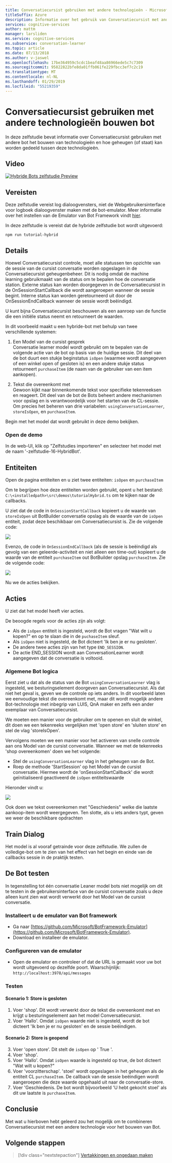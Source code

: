 ```yaml
---
title: Conversatiecursist gebruiken met andere technologieën - Microsoft Cognitive Services bouwen bot | Microsoft Docs
titleSuffix: Azure
description: Informatie over het gebruik van Conversatiecursist met andere technologieën bouwen bot.
services: cognitive-services
author: mattm
manager: larsliden
ms.service: cognitive-services
ms.subservice: conversation-learner
ms.topic: article
ms.date: 07/13/2018
ms.author: v-jaswel
ms.openlocfilehash: 17be364959c5cdc1beaf48aa86966ede5c7c7309
ms.sourcegitcommit: 95822822bfe8da01ffb061fe229fbcc3ef7c2c19
ms.translationtype: MT
ms.contentlocale: nl-NL
ms.lasthandoff: 01/29/2019
ms.locfileid: "55219359"
---
```

# <a name="how-to-use-conversation-learner-with-other-bot-building-technologies"></a>Conversatiecursist gebruiken met andere technologieën bouwen bot

In deze zelfstudie bevat informatie over Conversatiecursist gebruiken met andere bot het bouwen van technologieën en hoe geheugen (of staat) kan worden gedeeld tussen deze technologieën. 

## <a name="video"></a>Video

[![Hybride Bots zelfstudie Preview](https://aka.ms/cl_Tutorial_v3_Hybrid_Applications_Preview)](https://aka.ms/cl_Tutorial_v3_Hybrid_Applications)

## <a name="requirements"></a>Vereisten
Deze zelfstudie vereist log dialoogvensters, niet de Webgebruikersinterface voor logboek dialoogvenster maken met de bot-emulator. Meer informatie over het instellen van de Emulator van Bot Framework vindt [hier](https://docs.microsoft.com/azure/bot-service/bot-service-debug-emulator?view=azure-bot-service-4.0). 

In deze zelfstudie is vereist dat de hybride zelfstudie bot wordt uitgevoerd:

    npm run tutorial-hybrid

## <a name="details"></a>Details

Hoewel Conversatiecursist controle, moet alle statussen ten opzichte van de sessie van de cursist conversatie worden opgeslagen in de Conversatiecursist geheugenbeheer. Dit is nodig omdat de machine learning gebruikmaakt van de status om te bepalen hoe de conversatie station. Externe status kan worden doorgegeven in de Conversatiecursist in de OnSessionStartCallback die wordt aangeroepen wanneer de sessie begint. Interne status kan worden geretourneerd uit door de OnSessionEndCallback wanneer de sessie wordt beëindigd.

U kunt bijna Conversatiecursist beschouwen als een aanroep van de functie die een initiële status neemt en retourneert de waarden.

In dit voorbeeld maakt u een hybride-bot met behulp van twee verschillende systemen:
1. Een Model van de cursist gesprek <br/>
    Conversatie learner model wordt gebruikt om te bepalen van de volgende actie van de bot op basis van de huidige sessie. Dit deel van de bot duurt een stukje beginstatus `isOpen` (waarmee wordt aangegeven of een winkel open of gesloten is) en een andere stukje status retourneert `purchaseItem` (de naam van de gebruiker van een item aankopen).

2. Tekst die overeenkomt met <br />
    Gewoon kijkt naar binnenkomende tekst voor specifieke tekenreeksen en reageert. Dit deel van de bot de Bots beheert andere mechanismen voor opslag en is verantwoordelijk voor het starten van de CL-sessie. Om precies het beheren van drie variabelen: `usingConversationLearner`, `storeIsOpen`, en `purchaseItem`.

Begin met het model dat wordt gebruikt in deze demo bekijken.

### <a name="open-the-demo"></a>Open de demo

In de web-UI, klik op "Zelfstudies importeren" en selecteer het model met de naam '-zelfstudie-16-HybridBot'.

## <a name="entities"></a>Entiteiten

Open de pagina entiteiten en u ziet twee entiteiten: `isOpen` en `purchaseItem`

Om te begrijpen hoe deze entiteiten worden gebruikt, opent u het bestand: `C:\<installedpath>\src\demos\tutorialHybrid.ts` om te kijken naar de callbacks.

U ziet dat de code in `OnSessionStartCallback` kopieert u de waarde van `storeIsOpen` uit BotBuilder conversatie opslag als de waarde van de `isOpen` entiteit, zodat deze beschikbaar om Conversatiecursist is. Zie de volgende code:

![](../media/tutorial17_sessionstart.PNG)

Evenzo, de code in `OnSessionEndCallback` (als de sessie is beëindigd als gevolg van een geleerde-activiteit en niet alleen een time-out) kopieert u de waarde van de entiteit `purchaseItem` out BotBuilder opslag `purchaseItem`. Zie de volgende code:

![](../media/tutorial17_sessionend.PNG)

Nu we de acties bekijken.

## <a name="actions"></a>Acties

U ziet dat het model heeft vier acties.

De beoogde regels voor de acties zijn als volgt:

- Als de `isOpen` entiteit is ingesteld, wordt de Bot vragen "Wat wilt u kopen?" en op te slaan die in de `puchaseItem` sleuf.
- Als `isOpen` niet is ingesteld, de Bot dicteert 'Ik ben je er nu gesloten'.
- De andere twee acties zijn van het type `END_SESSION`.
- De actie END_SESSION wordt aan ConversationLearner wordt aangegeven dat de conversatie is voltooid.

### <a name="overall-bot-logic"></a>Algemene Bot logica

Eerst ziet u dat als de status van de Bot `usingConversationLearner` vlag is ingesteld, we besturingselement doorgeven aan Conversatiecursist. Als dat niet het geval is, geven we de controle op iets anders.  In dit voorbeeld laten we eenvoudige tekst die overeenkomt met, maar dit wordt mogelijk andere Bot-technologie met inbegrip van LUIS, QnA maker en zelfs een ander exemplaar van Conversatiecursist.

We moeten een manier voor de gebruiker om te openen en sluit de winkel, dit doen we een tekenreeks vergelijken met 'open store' en 'sluiten store' en stel de vlag 'storeIsOpen'.

Vervolgens moeten we een manier voor het activeren van snelle controle aan ons Model van de cursist conversatie. Wanneer we met de tekenreeks 'shop overeenkomen' doen we het volgende:
- Stel de `usingConversationLearner` vlag in het geheugen van de Bot.
- Roep de methode 'StartSession' op het Model van de cursist conversatie.  Hiermee wordt de 'onSessionStartCallback' die wordt geïnitialiseerd geactiveerd de `isOpen` entiteitswaarde

Hieronder vindt u:

![](../media/tutorial17_useConversationLearner.PNG)

Ook doen we tekst overeenkomen met "Geschiedenis" welke die laatste aankoop-item wordt weergegeven.
Ten slotte, als u iets anders typt, geven we weer de beschikbare opdrachten

## <a name="train-dialog"></a>Train Dialog

Het model is al vooraf getrainde voor deze zelfstudie.  We zullen de volledige-bot om te zien van het effect van het begin en einde van de callbacks sessie in de praktijk testen.

## <a name="testing-the-bot"></a>De Bot testen

In tegenstelling tot één conversatie Leaner model bots niet mogelijk om dit te testen in de gebruikersinterface van de cursist conversatie zoals u deze alleen kunt zien wat wordt verwerkt door het Model van de cursist conversatie.

### <a name="install-the-bot-framework-emulator"></a>Installeert u de emulator van Bot framework

- Ga naar [https://github.com/Microsoft/BotFramework-Emulator](https://github.com/Microsoft/BotFramework-Emulator).
- Download en installeer de emulator.

### <a name="configure-the-emulator"></a>Configureren van de emulator

- Open de emulator en controleer of dat de URL is gemaakt voor uw bot wordt uitgevoerd op dezelfde poort. Waarschijnlijk: `http://localhost:3978/api/messages`

### <a name="test"></a>Testen 

#### <a name="scenario-1-store-is-closed"></a>Scenario 1: Store is gesloten
1. Voer 'shop'. Dit wordt verwerkt door de tekst die overeenkomt met en krijgt u besturingselement aan het model Conversatiecursist.
2. Voer 'Hallo'.  Omdat `isOpen` waarde niet is ingesteld, wordt de bot dicteert 'Ik ben je er nu gesloten' en de sessie beëindigen.

#### <a name="scenario-2-store-is-open"></a>Scenario 2: Store is geopend
3. Voer 'open store'.  Dit stelt de `isOpen` op ' True '.
4. Voer 'shop'.
5. Voer 'Hallo'.  Omdat `isOpen` waarde is ingesteld op true, de bot dicteert "Wat wilt u kopen?"
6. Voer 'voorzitterschap'. 'stoel' wordt opgeslagen in het geheugen als de entiteit CL `purchaseItem`. De callback van de sessie beëindigen wordt aangeroepen die deze waarde opgehaald uit naar de conversatie-store.
7. Voer 'Geschiedenis.  De bot wordt bijvoorbeeld 'U hebt gekocht stoel' als dit uw laatste is `purchaseItem`.

## <a name="conclusion"></a>Conclusie

Met wat u hierboven hebt geleerd zou het mogelijk om te combineren Conversatiecursist met een andere technologie voor het bouwen van Bot.

## <a name="next-steps"></a>Volgende stappen

> [!div class="nextstepaction"]
> [Vertakkingen en ongedaan maken](./17-branch-undo.md)
